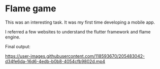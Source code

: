 # **Flame game**
This was an interesting task. It was my first time developing a mobile app. 

I referred a few websites to understand the flutter framework and flame engine.

Final output:

https://user-images.githubusercontent.com/118593670/205483042-d34fe6da-16d6-4edb-b0b8-4054cfb9802d.mp4
